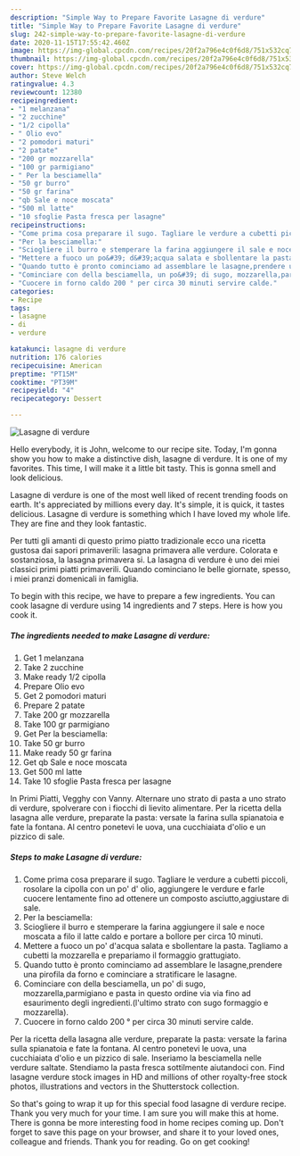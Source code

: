 ```yaml
---
description: "Simple Way to Prepare Favorite Lasagne di verdure"
title: "Simple Way to Prepare Favorite Lasagne di verdure"
slug: 242-simple-way-to-prepare-favorite-lasagne-di-verdure
date: 2020-11-15T17:55:42.460Z
image: https://img-global.cpcdn.com/recipes/20f2a796e4c0f6d8/751x532cq70/lasagne-di-verdure-recipe-main-photo.jpg
thumbnail: https://img-global.cpcdn.com/recipes/20f2a796e4c0f6d8/751x532cq70/lasagne-di-verdure-recipe-main-photo.jpg
cover: https://img-global.cpcdn.com/recipes/20f2a796e4c0f6d8/751x532cq70/lasagne-di-verdure-recipe-main-photo.jpg
author: Steve Welch
ratingvalue: 4.3
reviewcount: 12380
recipeingredient:
- "1 melanzana"
- "2 zucchine"
- "1/2 cipolla"
- " Olio evo"
- "2 pomodori maturi"
- "2 patate"
- "200 gr mozzarella"
- "100 gr parmigiano"
- " Per la besciamella"
- "50 gr burro"
- "50 gr farina"
- "qb Sale e noce moscata"
- "500 ml latte"
- "10 sfoglie Pasta fresca per lasagne"
recipeinstructions:
- "Come prima cosa preparare il sugo. Tagliare le verdure a cubetti piccoli, rosolare la cipolla con un po&#39; d&#39; olio, aggiungere le verdure e farle cuocere lentamente fino ad ottenere un composto asciutto,aggiustare di sale."
- "Per la besciamella:"
- "Sciogliere il burro e stemperare la farina aggiungere il sale e noce moscata a filo il latte caldo e portare a bollore per circa 10 minuti."
- "Mettere a fuoco un po&#39; d&#39;acqua salata e sbollentare la pasta. Tagliamo a cubetti la mozzarella e prepariamo il formaggio grattugiato."
- "Quando tutto è pronto cominciamo ad assemblare le lasagne,prendere una pirofila da forno e cominciare a stratificare le lasagne."
- "Cominciare con della besciamella, un po&#39; di sugo, mozzarella,parmigiano e pasta in questo ordine via via fino ad esaurimento degli ingredienti.(l&#39;ultimo strato con sugo formaggio e mozzarella)."
- "Cuocere in forno caldo 200 ° per circa 30 minuti servire calde."
categories:
- Recipe
tags:
- lasagne
- di
- verdure

katakunci: lasagne di verdure 
nutrition: 176 calories
recipecuisine: American
preptime: "PT15M"
cooktime: "PT39M"
recipeyield: "4"
recipecategory: Dessert

---
```



![Lasagne di verdure](https://img-global.cpcdn.com/recipes/20f2a796e4c0f6d8/751x532cq70/lasagne-di-verdure-recipe-main-photo.jpg)

Hello everybody, it is John, welcome to our recipe site. Today, I'm gonna show you how to make a distinctive dish, lasagne di verdure. It is one of my favorites. This time, I will make it a little bit tasty. This is gonna smell and look delicious.

Lasagne di verdure is one of the most well liked of recent trending foods on earth. It's appreciated by millions every day. It's simple, it is quick, it tastes delicious. Lasagne di verdure is something which I have loved my whole life. They are fine and they look fantastic.

Per tutti gli amanti di questo primo piatto tradizionale ecco una ricetta gustosa dai sapori primaverili: lasagna primavera alle verdure. Colorata e sostanziosa, la lasagna primavera si. La lasagna di verdure è uno dei miei classici primi piatti primaverili. Quando cominciano le belle giornate, spesso, i miei pranzi domenicali in famiglia.


To begin with this recipe, we have to prepare a few ingredients. You can cook lasagne di verdure using 14 ingredients and 7 steps. Here is how you cook it.

<!--inarticleads1-->

##### The ingredients needed to make Lasagne di verdure:

1. Get 1 melanzana
1. Take 2 zucchine
1. Make ready 1/2 cipolla
1. Prepare  Olio evo
1. Get 2 pomodori maturi
1. Prepare 2 patate
1. Take 200 gr mozzarella
1. Take 100 gr parmigiano
1. Get  Per la besciamella:
1. Take 50 gr burro
1. Make ready 50 gr farina
1. Get qb Sale e noce moscata
1. Get 500 ml latte
1. Take 10 sfoglie Pasta fresca per lasagne


In Primi Piatti, Vegghy con Vanny. Alternare uno strato di pasta a uno strato di verdure, spolverare con i fiocchi di lievito alimentare. Per la ricetta della lasagna alle verdure, preparate la pasta: versate la farina sulla spianatoia e fate la fontana. Al centro ponetevi le uova, una cucchiaiata d&#39;olio e un pizzico di sale. 

<!--inarticleads2-->

##### Steps to make Lasagne di verdure:

1. Come prima cosa preparare il sugo. Tagliare le verdure a cubetti piccoli, rosolare la cipolla con un po&#39; d&#39; olio, aggiungere le verdure e farle cuocere lentamente fino ad ottenere un composto asciutto,aggiustare di sale.
1. Per la besciamella:
1. Sciogliere il burro e stemperare la farina aggiungere il sale e noce moscata a filo il latte caldo e portare a bollore per circa 10 minuti.
1. Mettere a fuoco un po&#39; d&#39;acqua salata e sbollentare la pasta. Tagliamo a cubetti la mozzarella e prepariamo il formaggio grattugiato.
1. Quando tutto è pronto cominciamo ad assemblare le lasagne,prendere una pirofila da forno e cominciare a stratificare le lasagne.
1. Cominciare con della besciamella, un po&#39; di sugo, mozzarella,parmigiano e pasta in questo ordine via via fino ad esaurimento degli ingredienti.(l&#39;ultimo strato con sugo formaggio e mozzarella).
1. Cuocere in forno caldo 200 ° per circa 30 minuti servire calde.


Per la ricetta della lasagna alle verdure, preparate la pasta: versate la farina sulla spianatoia e fate la fontana. Al centro ponetevi le uova, una cucchiaiata d&#39;olio e un pizzico di sale. Inseriamo la besciamella nelle verdure saltate. Stendiamo la pasta fresca sottilmente aiutandoci con. Find lasagne verdure stock images in HD and millions of other royalty-free stock photos, illustrations and vectors in the Shutterstock collection. 

So that's going to wrap it up for this special food lasagne di verdure recipe. Thank you very much for your time. I am sure you will make this at home. There is gonna be more interesting food in home recipes coming up. Don't forget to save this page on your browser, and share it to your loved ones, colleague and friends. Thank you for reading. Go on get cooking!
